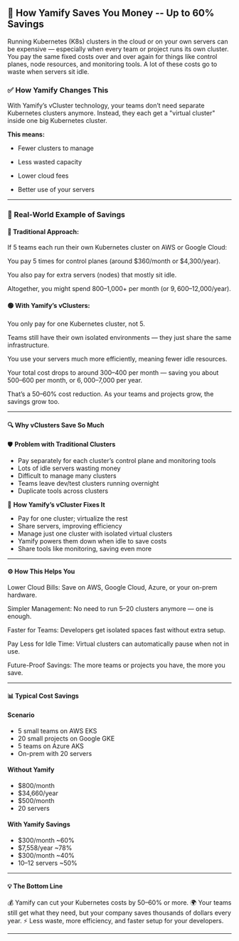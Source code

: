 
## 🌟 How Yamify Saves You Money -- Up to 60% Savings

Running Kubernetes (K8s) clusters in the cloud or on your own servers can be expensive — especially when every team or project runs its own cluster. You pay the same fixed costs over and over again for things like control planes, node resources, and monitoring tools. A lot of these costs go to waste when servers sit idle.

### ✅ How Yamify Changes This

With Yamify’s vCluster technology, your teams don’t need separate Kubernetes clusters anymore. Instead, they each get a "virtual cluster" inside one big Kubernetes cluster.

**This means:**

- Fewer clusters to manage

- Less wasted capacity

- Lower cloud fees

- Better use of your servers



---

### 💸 Real-World Example of Savings

#### 🔴 Traditional Approach:

If 5 teams each run their own Kubernetes cluster on AWS or Google Cloud:

You pay 5 times for control planes (around $360/month or $4,300/year).

You also pay for extra servers (nodes) that mostly sit idle.

Altogether, you might spend $800–$1,000+ per month (or $9,600–$12,000/year).


#### 🟢 With Yamify’s vClusters:

You only pay for one Kubernetes cluster, not 5.

Teams still have their own isolated environments — they just share the same infrastructure.

You use your servers much more efficiently, meaning fewer idle resources.

Your total cost drops to around $300–$400 per month — saving you about $500–$600 per month, or $6,000–$7,000 per year.


That’s a 50–60% cost reduction. As your teams and projects grow, the savings grow too.


---

#### 🔍 Why vClusters Save So Much

🛡️ **Problem with Traditional Clusters**	

- Pay separately for each cluster’s control plane and monitoring tools
- Lots of idle servers wasting money	
- Difficult to manage many clusters	
- Teams leave dev/test clusters running overnight
- Duplicate tools across clusters

🌟 **How Yamify’s vCluster Fixes It**

- Pay for one cluster; virtualize the rest
- Share servers, improving efficiency
- Manage just one cluster with isolated virtual clusters
- Yamify powers them down when idle to save costs
- Share tools like monitoring, saving even more



---

#### ⚙️ How This Helps You

Lower Cloud Bills: Save on AWS, Google Cloud, Azure, or your on-prem hardware.

Simpler Management: No need to run 5–20 clusters anymore — one is enough.

Faster for Teams: Developers get isolated spaces fast without extra setup.

Pay Less for Idle Time: Virtual clusters can automatically pause when not in use.

Future-Proof Savings: The more teams or projects you have, the more you save.



---

#### 📊 Typical Cost Savings

#### Scenario	
- 5 small teams on AWS EKS
- 20 small projects on Google GKE
- 5 teams on Azure AKS
- On-prem with 20 servers

#### Without Yamify	
- $800/month
- $34,660/year
- $500/month	
- 20 servers	

#### With Yamify	Savings
- $300/month	~60%
- $7,558/year	~78%
- $300/month	~40%
- 10–12 servers	~50%



---

#### 💡 The Bottom Line

💰 Yamify can cut your Kubernetes costs by 50–60% or more.
🌍 Your teams still get what they need, but your company saves thousands of dollars every year.
⚡ Less waste, more efficiency, and faster setup for your developers.


---


